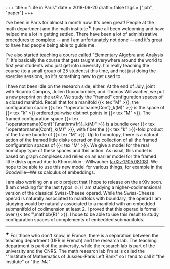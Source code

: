 +++
title = "Life in Paris"
date = 2018-09-20
draft = false
tags = ["job", "paper"]
+++

I've been in Paris for almost a month now.
It's been great!
People at the math department and the math institute<sup>★</sup> have all been welcoming and have helped me a lot in getting settled.
There have been a lot of administrative procedures to complete -- and I am unfortunately not done -- and it's great to have had people being able to guide me.
<!--more-->

I've also started teaching a course called "Elementary Algebra and Analysis I".
It's basically the course that gets taught everywhere around the world to first year students who just get into university.
I'm really teaching the course (to a small group of 25 students) this time, and not just doing the exercise sessions, so it's something new to get used to.

I have not been idle on the research side, either.
At the end of July, joint with Ricardo Campos, Julien Ducoulombier, and Thomas Willwacher, we put a new preprint on the arXiv.
We study the "framed" configuration spaces of a closed manifold.
Recall that for a manifold {{< tex "M" >}}, the configuration space {{< tex "\operatorname{Conf}_k(M)" >}} is the space of {{< tex "k" >}} ordered pairwise distinct points in {{< tex "M" >}}.
The framed configuration space {{< tex "\operatorname{Conf}^{\mathrm{fr}}_k(M)" >}} is a bundle over {{< tex "\operatorname{Conf}_k(M)" >}}, with fiber the {{< tex "k" >}}-fold product of the frame bundle of {{< tex "M" >}}.
Up to homotopy, there is a natural action of the framed little disks operad on the collection of all the framed configuration spaces of {{< tex "M" >}}.
We give a model for the real homotopy type of these spaces and this action.
As usual, this model is based on graph complexes and relies on an earlier model for the framed little disks operad due to Khoroshkin--Willwacher ([arXiv:1705.08108](https://arxiv.org/abs/1705.08108)).
We hope to be able to use this new model for various things, for example in the Goodwille--Weiss calculus of embeddings.

I am also working on a solo project that I hope to release on the arXiv soon.
(I am checking for the last typos ☺.)
I am studying a higher-codimensional version of the classical Swiss-Cheese operad.
While the Swiss-Cheese operad is naturally associated to manifolds with boundary, the operad I am studying would be naturally associated to a manifold with an embedded submanifold of codimension at least 2.
I proved that this operad is formal over {{< tex "\mathbb{R}" >}}.
I hope to be able to use this result to study configuration spaces of complements of embedded submanifolds.

---

<sup>★</sup> For those who don't know, in France, there is a separation between the teaching department (UFR in French) and the research lab.
The teaching department is part of the university, while the research lab is part of the university and the CNRS.
The math research lab I'm at is called the ""Institute of Mathematics of Jussieu-Paris Left Bank" so I tend to call it "the institute" or "the IMJ".
